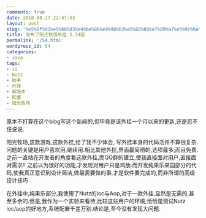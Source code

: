 ```yaml
---
comments: true
date: 2010-08-27 22:47:53
layout: post
slug: '%e5%8f%91%e5%b8%83%e4%ba%86%e9%98%b3%e5%85%89%e7%89%a7%e5%9c%ba%e5%a4%96%e6%8c%82-3-34%e7%89%88'
title: 发布了阳光牧场外挂 3.34版
permalink: '/54.html'
wordpress_id: 54
categories:
- Java
tags:
- io
- Nutz
- 助手
- 外挂
- 新版本
- 配置
- 阳光牧场
---
```


原本不打算在这个blog写这个新闻的,但毕竟是该外挂一个月以来的更新,还是忍不住说说.

阳光牧场,这款游戏,这款外挂,给了我不少体会, 写外挂本身的代码活并不算很复杂.问题的关键是用户喜欢用,继续用.相比其他外挂,界面最简陋的,选项最多,而且免费. 之前一直站在开发者的角度看这款外挂,而QQ群的建立,使我直接面对用户,直接面对需求!! 之前以为很好的功能,才发现对用户只是鸡肋.而开发纯果乐果园部分的代码,使我真正意识到设计简洁,做最需要做的事,才是软件要完成的,而非所谓的高级设计技巧


在外挂中,纯果乐部分,我使用了Nutz的Ioc与Aop,对于一款外挂,显然是无需的,甚至多余的.但是,我作为一个实验来看待,比较这些用户的环境,恰恰是测试Nutz ioc/aop的好地方,系统配置千差万别.结论是,至今没有发现大问题.

